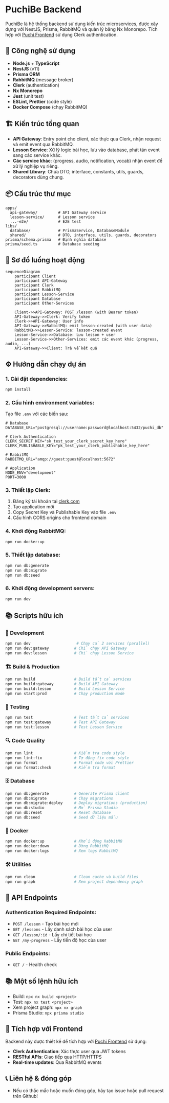 # PuchiBe Backend

PuchiBe là hệ thống backend sử dụng kiến trúc microservices, được xây dựng với NestJS, Prisma, RabbitMQ và quản lý bằng Nx Monorepo. Tích hợp với [Puchi Frontend](https://github.com/hoan02/puchi) sử dụng Clerk authentication.

## 🚀 Công nghệ sử dụng

- **Node.js** + **TypeScript**
- **NestJS** (v11)
- **Prisma ORM**
- **RabbitMQ** (message broker)
- **Clerk** (authentication)
- **Nx Monorepo**
- **Jest** (unit test)
- **ESLint, Prettier** (code style)
- **Docker Compose** (chạy RabbitMQ)

## 🏗️ Kiến trúc tổng quan

- **API Gateway**: Entry point cho client, xác thực qua Clerk, nhận request và emit event qua RabbitMQ.
- **Lesson Service**: Xử lý logic bài học, lưu vào database, phát tán event sang các service khác.
- **Các service khác**: (progress, audio, notification, vocab) nhận event để xử lý nghiệp vụ riêng.
- **Shared Library**: Chứa DTO, interface, constants, utils, guards, decorators dùng chung.

## 📦 Cấu trúc thư mục

```
apps/
  api-gateway/         # API Gateway service
  lesson-service/      # Lesson service
  ...-e2e/             # E2E test
libs/
  database/            # PrismaService, DatabaseModule
  shared/              # DTO, interface, utils, guards, decorators
prisma/schema.prisma   # Định nghĩa database
prisma/seed.ts         # Database seeding
```

## 🔄 Sơ đồ luồng hoạt động

```mermaid
sequenceDiagram
    participant Client
    participant API-Gateway
    participant Clerk
    participant RabbitMQ
    participant Lesson-Service
    participant Database
    participant Other-Services

    Client->>API-Gateway: POST /lesson (with Bearer token)
    API-Gateway->>Clerk: Verify token
    Clerk->>API-Gateway: User info
    API-Gateway->>RabbitMQ: emit lesson-created (with user data)
    RabbitMQ->>Lesson-Service: lesson-created event
    Lesson-Service->>Database: Lưu lesson + user
    Lesson-Service->>Other-Services: emit các event khác (progress, audio, ...)
    API-Gateway->>Client: Trả về kết quả
```

## ⚙️ Hướng dẫn chạy dự án

### 1. Cài đặt dependencies:

```sh
npm install
```

### 2. Cấu hình environment variables:

Tạo file `.env` với các biến sau:

```env
# Database
DATABASE_URL="postgresql://username:password@localhost:5432/puchi_db"

# Clerk Authentication
CLERK_SECRET_KEY="sk_test_your_clerk_secret_key_here"
CLERK_PUBLISHABLE_KEY="pk_test_your_clerk_publishable_key_here"

# RabbitMQ
RABBITMQ_URL="amqp://guest:guest@localhost:5672"

# Application
NODE_ENV="development"
PORT=3000
```

### 3. Thiết lập Clerk:

1. Đăng ký tài khoản tại [clerk.com](https://clerk.com)
2. Tạo application mới
3. Copy Secret Key và Publishable Key vào file `.env`
4. Cấu hình CORS origins cho frontend domain

### 4. Khởi động RabbitMQ:

```sh
npm run docker:up
```

### 5. Thiết lập database:

```sh
npm run db:generate
npm run db:migrate
npm run db:seed
```

### 6. Khởi động development servers:

```sh
npm run dev
```

## 📚 Scripts hữu ích

### 🚀 Development

```sh
npm run dev                    # Chạy cả 2 services (parallel)
npm run dev:gateway           # Chỉ chạy API Gateway
npm run dev:lesson            # Chỉ chạy Lesson Service
```

### 🏗️ Build & Production

```sh
npm run build                 # Build tất cả services
npm run build:gateway         # Build API Gateway
npm run build:lesson          # Build Lesson Service
npm run start:prod            # Chạy production mode
```

### 🧪 Testing

```sh
npm run test                  # Test tất cả services
npm run test:gateway          # Test API Gateway
npm run test:lesson           # Test Lesson Service
```

### 🔍 Code Quality

```sh
npm run lint                  # Kiểm tra code style
npm run lint:fix              # Tự động fix code style
npm run format                # Format code với Prettier
npm run format:check          # Kiểm tra format
```

### 🗄️ Database

```sh
npm run db:generate           # Generate Prisma client
npm run db:migrate            # Chạy migrations
npm run db:migrate:deploy     # Deploy migrations (production)
npm run db:studio             # Mở Prisma Studio
npm run db:reset              # Reset database
npm run db:seed               # Seed dữ liệu mẫu
```

### 🐳 Docker

```sh
npm run docker:up             # Khởi động RabbitMQ
npm run docker:down           # Dừng RabbitMQ
npm run docker:logs           # Xem logs RabbitMQ
```

### 🛠️ Utilities

```sh
npm run clean                 # Clean cache và build files
npm run graph                 # Xem project dependency graph
```

## 🔐 API Endpoints

### Authentication Required Endpoints:

- `POST /lesson` - Tạo bài học mới
- `GET /lessons` - Lấy danh sách bài học của user
- `GET /lesson/:id` - Lấy chi tiết bài học
- `GET /my-progress` - Lấy tiến độ học của user

### Public Endpoints:

- `GET /` - Health check

## 📚 Một số lệnh hữu ích

- Build: `npx nx build <project>`
- Test: `npx nx test <project>`
- Xem project graph: `npx nx graph`
- Prisma Studio: `npx prisma studio`

## 🔗 Tích hợp với Frontend

Backend này được thiết kế để tích hợp với [Puchi Frontend](https://github.com/hoan02/puchi) sử dụng:

- **Clerk Authentication**: Xác thực user qua JWT tokens
- **RESTful APIs**: Giao tiếp qua HTTP/HTTPS
- **Real-time updates**: Qua RabbitMQ events

## 📞 Liên hệ & đóng góp

- Nếu có thắc mắc hoặc muốn đóng góp, hãy tạo issue hoặc pull request trên Github!
